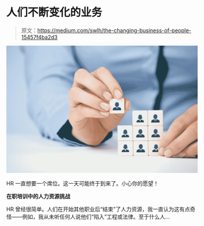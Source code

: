 # 人们不断变化的业务

> 原文：<https://medium.com/swlh/the-changing-business-of-people-15457f4ba2d3>

![](img/894ccb7088d2949e4b68db60bbeb9a2b.png)

HR 一直想要一个席位。这一天可能终于到来了。小心你的愿望！

**在职培训中的人力资源挑战**

HR 曾经很简单。人们在开始其他职业后“结束”了人力资源，我一直认为这有点奇怪——例如，我从未听任何人说他们“陷入”工程或法律。至于什么人…